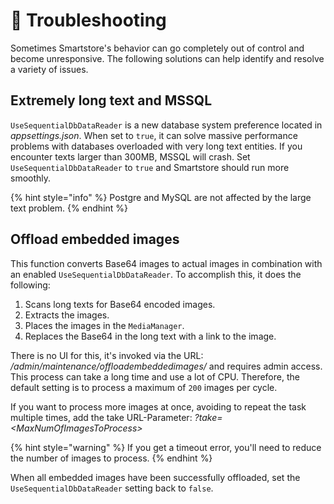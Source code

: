# 🐣 Troubleshooting

Sometimes Smartstore's behavior can go completely out of control and become unresponsive. The following solutions can help identify and resolve a variety of issues.

## Extremely long text and MSSQL

`UseSequentialDbDataReader` is a new database system preference located in _appsettings.json_. When set to `true`, it can solve massive performance problems with databases overloaded with very long text entities. If you encounter texts larger than 300MB, MSSQL will crash. Set `UseSequentialDbDataReader` to `true` and Smartstore should run more smoothly.

{% hint style="info" %}
Postgre and MySQL are not affected by the large text problem.
{% endhint %}

## Offload embedded images

This function converts Base64 images to actual images in combination with an enabled `UseSequentialDbDataReader`. To accomplish this, it does the following:

1. Scans long texts for Base64 encoded images.
2. Extracts the images.
3. Places the images in the `MediaManager`.
4. Replaces the Base64 in the long text with a link to the image.

There is no UI for this, it's invoked via the URL: _/admin/maintenance/offloadembeddedimages/_ and requires admin access. This process can take a long time and use a lot of CPU. Therefore, the default setting is to process a maximum of `200` images per cycle.

If you want to process more images at once, avoiding to repeat the task multiple times, add the take URL-Parameter: _?take=\<MaxNumOfImagesToProcess>_

{% hint style="warning" %}
If you get a timeout error, you'll need to reduce the number of images to process.
{% endhint %}

When all embedded images have been successfully offloaded, set the `UseSequentialDbDataReader` setting back to `false`.
